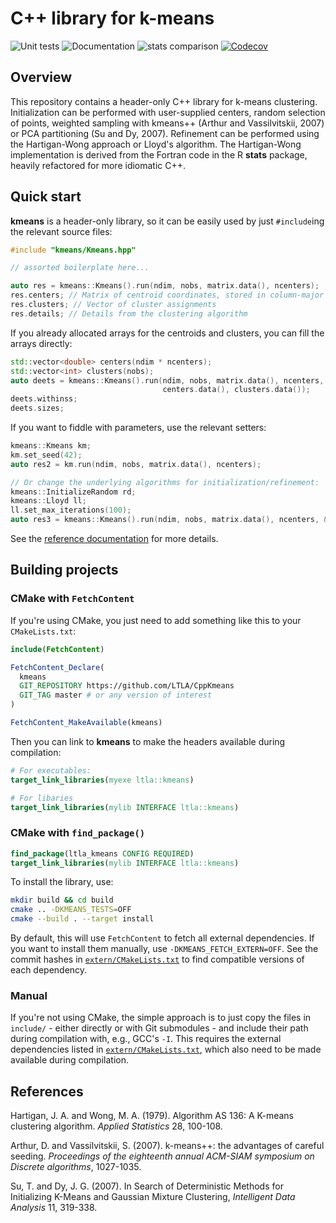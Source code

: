 # C++ library for k-means

![Unit tests](https://github.com/LTLA/CppKmeans/actions/workflows/run-tests.yaml/badge.svg)
![Documentation](https://github.com/LTLA/CppKmeans/actions/workflows/doxygenate.yaml/badge.svg)
![stats comparison](https://github.com/LTLA/CppKmeans/actions/workflows/compare-kmeans.yaml/badge.svg)
[![Codecov](https://codecov.io/gh/LTLA/CppKmeans/branch/master/graph/badge.svg?token=7S231XHC0Q)](https://codecov.io/gh/LTLA/CppKmeans)

## Overview

This repository contains a header-only C++ library for k-means clustering.
Initialization can be performed with user-supplied centers, random selection of points, weighted sampling with kmeans++ (Arthur and Vassilvitskii, 2007) or PCA partitioning (Su and Dy, 2007).
Refinement can be performed using the Hartigan-Wong approach or Lloyd's algorithm.
The Hartigan-Wong implementation is derived from the Fortran code in the R **stats** package, heavily refactored for more idiomatic C++.

## Quick start

**kmeans** is a header-only library, so it can be easily used by just `#include`ing the relevant source files:

```cpp
#include "kmeans/Kmeans.hpp"

// assorted boilerplate here...

auto res = kmeans::Kmeans().run(ndim, nobs, matrix.data(), ncenters);
res.centers; // Matrix of centroid coordinates, stored in column-major format
res.clusters; // Vector of cluster assignments
res.details; // Details from the clustering algorithm
```

If you already allocated arrays for the centroids and clusters, you can fill the arrays directly:

```cpp
std::vector<double> centers(ndim * ncenters);
std::vector<int> clusters(nobs);
auto deets = kmeans::Kmeans().run(ndim, nobs, matrix.data(), ncenters, 
                                  centers.data(), clusters.data());
deets.withinss;
deets.sizes;
```

If you want to fiddle with parameters, use the relevant setters:

```cpp
kmeans::Kmeans km;
km.set_seed(42);
auto res2 = km.run(ndim, nobs, matrix.data(), ncenters);

// Or change the underlying algorithms for initialization/refinement:
kmeans::InitializeRandom rd;
kmeans::Lloyd ll;
ll.set_max_iterations(100);
auto res3 = kmeans::Kmeans().run(ndim, nobs, matrix.data(), ncenters, &rd, &ll);
```

See the [reference documentation](https://ltla.github.io/CppKmeans) for more details.

## Building projects 

### CMake with `FetchContent`

If you're using CMake, you just need to add something like this to your `CMakeLists.txt`:

```cmake
include(FetchContent)

FetchContent_Declare(
  kmeans 
  GIT_REPOSITORY https://github.com/LTLA/CppKmeans
  GIT_TAG master # or any version of interest
)

FetchContent_MakeAvailable(kmeans)
```

Then you can link to **kmeans** to make the headers available during compilation:

```cmake
# For executables:
target_link_libraries(myexe ltla::kmeans)

# For libaries
target_link_libraries(mylib INTERFACE ltla::kmeans)
```

### CMake with `find_package()`

```cmake
find_package(ltla_kmeans CONFIG REQUIRED)
target_link_libraries(mylib INTERFACE ltla::kmeans)
```

To install the library, use:

```sh
mkdir build && cd build
cmake .. -DKMEANS_TESTS=OFF
cmake --build . --target install
```

By default, this will use `FetchContent` to fetch all external dependencies.
If you want to install them manually, use `-DKMEANS_FETCH_EXTERN=OFF`.
See the commit hashes in [`extern/CMakeLists.txt`](extern/CMakeLists.txt) to find compatible versions of each dependency.

### Manual

If you're not using CMake, the simple approach is to just copy the files in `include/` - either directly or with Git submodules - and include their path during compilation with, e.g., GCC's `-I`.
This requires the external dependencies listed in [`extern/CMakeLists.txt`](extern/CMakeLists.txt), which also need to be made available during compilation.

## References

Hartigan, J. A. and Wong, M. A. (1979).
Algorithm AS 136: A K-means clustering algorithm.
_Applied Statistics_ 28, 100-108.

Arthur, D. and Vassilvitskii, S. (2007). 
k-means++: the advantages of careful seeding.
_Proceedings of the eighteenth annual ACM-SIAM symposium on Discrete algorithms_, 1027-1035.

Su, T. and Dy, J. G. (2007).
In Search of Deterministic Methods for Initializing K-Means and Gaussian Mixture Clustering,
_Intelligent Data Analysis_ 11, 319-338.
